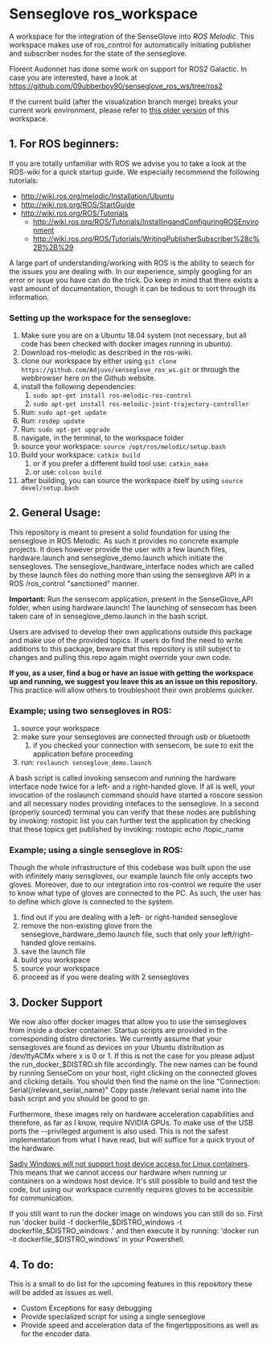 # Senseglove ros_workspace
A workspace for the integration of the SenseGlove into _ROS Melodic_.
This workspace makes use of ros_control for automatically initiating publisher and subscriber nodes for the state of the senseglove.

Florent Audonnet has done some work on support for ROS2 Galactic. In case you are interested, have a look at https://github.com/09ubberboy90/senseglove_ros_ws/tree/ros2

If the current build (after the visualization branch merge) breaks your current work environment, please refer to [this older version](https://github.com/Adjuvo/senseglove_ros_ws/commit/f0126b165fc865e1ce0be19db2f68bf725c221da) of this workspace. 


## 1. For ROS beginners: ##
If you are totally unfamiliar with ROS we advise you to take a look at the ROS-wiki for a quick startup guide.
We especially recommend the following tutorials:
* http://wiki.ros.org/melodic/Installation/Ubuntu
* http://wiki.ros.org/ROS/StartGuide
* http://wiki.ros.org/ROS/Tutorials
    * http://wiki.ros.org/ROS/Tutorials/InstallingandConfiguringROSEnvironment
    * http://wiki.ros.org/ROS/Tutorials/WritingPublisherSubscriber%28c%2B%2B%29

A large part of understanding/working with ROS is the ability to search for the issues you are dealing with.
In our experience, simply googling for an error or issue you have can do the trick. Do keep in mind that there exists a
vast amount of documentation, though it can be tedious to sort through its information.

### Setting up the workspace for the senseglove: ###
1. Make sure you are on a Ubuntu 18.04 system (not necessary, but all code has been checked with docker images running in ubuntu).
2. Download ros-melodic as described in the ros-wiki.
3. clone our workspace by either using `git clone https://github.com/Adjuvo/senseglove_ros_ws.git` or through the webbrowser here on the Github website.
4. install the following dependencies:
    1. `sudo apt-get install ros-melodic-ros-control`
    2. `sudo apt-get install ros-melodic-joint-trajectory-controller`
5. Run: `sudo apt-get update`
6. Run: `rosdep update`
7. Run: `sudo apt-get upgrade`
8. navigate, in the terminal, to the workspace folder
9. source your workspace: `source /opt/ros/melodic/setup.bash`
10. Build your workspace: `catkin build`
    1. or if you prefer a different build tool use: `catkin_make`
    2. or use: `colcon build`
11. after building, you can source the workspace itself by using `source devel/setup.bash`

## 2. General Usage: ##
This repository is meant to present a solid foundation for using the senseglove in ROS Melodic. As such it provides no
concrete example projects. It does however provide the user with a few launch files, hardware.launch and senseglove_demo.launch
which initiate the sensegloves.
The senseglove_hardware_interface nodes which are called by these launch files do nothing more than using the senseglove API
in a ROS /ros_control "sanctioned" manner.

__Important:__ Run the sensecom application, present in the SenseGlove_API folder, when using hardware.launch! The launching of sensecom
has been taken care of in senseglove_demo.launch in the bash script.

Users are advised to develop their own applications outside this package and make use of the provided topics. If users do find the need to 
write additions to this package, beware that this repository is still subject to changes and pulling this repo again might override your own code.

**If you, as a user, find a bug or have an issue with getting the workspace up and running, we suggest you leave this as an issue on this repository.**
This practice will allow others to troubleshoot their own problems quicker.

### Example; using two sensegloves in ROS: ###
1. source your workspace
2. make sure your sensegloves are connected through usb or bluetooth
    1. if you checked your connection with sensecom, be sure to exit the application before proceeding
3. run: `roslaunch senseglove_demo.launch`

A bash script is called invoking sensecom and running the hardware interface node twice for a left- and a right-handed glove.
If all is well, your invocation of the roslaunch command should have started a roscore session and all necessary nodes providing intefaces to the senseglove.
In a second (properly sourced) terminal you can verify that these nodes are publishing by invoking: rostopic list
you can further test the application by checking that these topics get published by invoking: rostopic echo /topic_name

### Example; using a single senseglove in ROS: ###
Though the whole infrastructure of this codebase was built upon the use with infinitely many sensgloves, our example launch file only accepts two gloves.
Moreover, due to our integration into ros-control we require the user to know what type of gloves are connected to the PC.
As such, the user has to define which glove is connected to the system.

1. find out if you are dealing with a left- or right-handed senseglove
2. remove the non-existing glove from the senseglove_hardware_demo.launch file, such that only your left/right-handed glove remains.
3. save the launch file
4. build you workspace
5. source your workspace
6. proceed as if you were dealing with 2 sensegloves

## 3. Docker Support ##
We now also offer docker images that allow you to use the sensegloves from inside a docker container. Startup scripts are provided in the corresponding distro directories. We currently assume that your sensegloves are found as devices on your Ubuntu distribution as /dev/ttyACMx where x is 0 or 1. If this is not the case for you please adjust the run_docker_$DISTRO.sh file accordingly. The new names can be found by running SenseCom on your host, right clicking on the connected gloves and clicking details. You should then find the name on the line "Connection:    Serial(/relevant_serial_name)" Copy paste /relevant serial name into the bash script and you should be good to go.


Furthermore, these images rely on hardware acceleration capabilities and therefore, as far as I know, require NVIDIA GPUs. To make use of the USB ports the --privileged argument is also used. This is not the safest implementation from what I have read, but will suffice for a quick tryout of the hardware.

[Sadly Windows will not support host device access for Linux containers](https://docs.microsoft.com/en-us/virtualization/windowscontainers/deploy-containers/hardware-devices-in-containers). This means that we cannot access our hardware when running ur containers on a windows host device. It's still possible to build and test the code, but using our workspace currently requires gloves to be accessible for communication.

If you still want to run the docker image on windows you can still do so. First run 'docker build -f dockerfile_$DISTRO_windows -t dockerfile_$DISTRO_windows .' and then execute it by running: 'docker run -it dockerfile_$DISTRO_windows' in your Powershell.

## 4. To do: ##
This is a small to do list for the upcoming features in this repository these will be added as issues as well.
* Custom Exceptions for easy debugging
* Provide specialized script for using a single senseglove
* Provide speed and acceleration data of the fingertippositions as well as for the encoder data.
